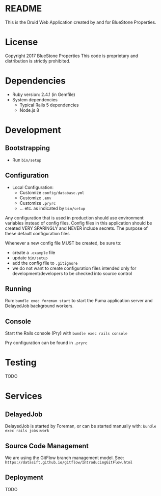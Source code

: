 # README

This is the Druid Web Application created by and for BlueStone Properties.

# License

Copyright 2017 BlueStone Properties
This code is proprietary and distribution is strictly prohibited.

# Dependencies

* Ruby version: 2.4.1 (in Gemfile)
* System dependencies
  * Typical Rails 5 dependencies
  * Node.js 8

# Development

## Bootstrapping 

* Run `bin/setup`

## Configuration

* Local Configuration:
  * Customize `config/database.yml`
  * Customize `.env`
  * Customize `.pryrc`
  * ... etc. as indicated by `bin/setup`

Any configuration that is used in production should use environment variables instead of config files.
Config files in this application should be created VERY SPARINGLY and NEVER include secrets. The purpose of
these default configuration files 

Whenever a new config file MUST be created, be sure to:
  * create a `.example` file
  * update `bin/setup`
  * add the config file to `.gitignore`
  * we do not want to create configuration files intended only for development/developers to be checked into source control


## Running

Run: `bundle exec foreman start` to start the Puma application server and DelayedJob background workers.

## Console

Start the Rails console (Pry) with `bundle exec rails console`

Pry configuration can be found in `.pryrc`

# Testing

TODO

# Services

## DelayedJob

DelayedJob is started by Foreman, or can be started manually with: `bundle exec rails jobs:work`

## Source Code Management

We are using the GitFlow branch management model. See:
  `https://datasift.github.io/gitflow/IntroducingGitFlow.html`

## Deployment

TODO


